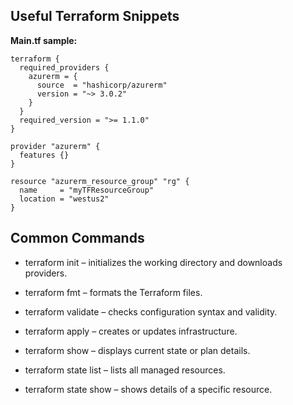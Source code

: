 ## Useful Terraform Snippets

**Main.tf sample:**
```hcl
terraform {
  required_providers {
    azurerm = {
      source  = "hashicorp/azurerm"
      version = "~> 3.0.2"
    }
  }
  required_version = ">= 1.1.0"
}

provider "azurerm" {
  features {}
}

resource "azurerm_resource_group" "rg" {
  name     = "myTFResourceGroup"
  location = "westus2"
}
```

## Common Commands
- terraform init – initializes the working directory and downloads providers.

- terraform fmt – formats the Terraform files.

- terraform validate – checks configuration syntax and validity.

- terraform apply – creates or updates infrastructure.

- terraform show – displays current state or plan details.

- terraform state list – lists all managed resources.

- terraform state show <resource> – shows details of a specific resource.
